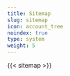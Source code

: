 ```yaml
---
title: Sitemap
slug: sitemap
icon: account_tree
noindex: true
type: system
weight: 5
---
```

{{< sitemap >}}